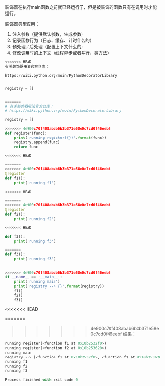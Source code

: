装饰器在执行main函数之前就已经运行了，但是被装饰的函数只有在调用时才能运行。

装饰器典型应用：

1. 注入参数（提供默认参数，生成参数）
2. 记录函数行为（日志、缓存、计时什么的）
3. 预处理／后处理（配置上下文什么的）
4. 修改调用时的上下文（线程异步或者并行，类方法）

```python
<<<<<<< HEAD
有关装饰器用法官方仓库：

https://wiki.python.org/moin/PythonDecoratorLibrary


registry = []


=======
# 有关装饰器用法官方仓库：
# https://wiki.python.org/moin/PythonDecoratorLibrary

registry = []

>>>>>>> 4e900c70f408abab6b3b371e58e0c7cd0f46eebf
def register(func):
    print('running register({})'.format(func))
    registry.append(func)
    return func

<<<<<<< HEAD

=======
>>>>>>> 4e900c70f408abab6b3b371e58e0c7cd0f46eebf
@register
def f1():
    print('running f1')

<<<<<<< HEAD

=======
>>>>>>> 4e900c70f408abab6b3b371e58e0c7cd0f46eebf
@register
def f2():
    print('running f2')

<<<<<<< HEAD

def f3():
    print('running f3')

=======
def f3():
    print('running f3')

    
>>>>>>> 4e900c70f408abab6b3b371e58e0c7cd0f46eebf
if __name__ == '__main__':
    print('running main')
    print('registry --> {}'.format(registry))
    f1()
    f2()
    f3()
```

<<<<<<< HEAD


=======
>>>>>>> 4e900c70f408abab6b3b371e58e0c7cd0f46eebf
结果：

```python
running register(<function f1 at 0x10b2532f0>)
running register(<function f2 at 0x10b253620>)
running main
registry --> [<function f1 at 0x10b2532f0>, <function f2 at 0x10b253620>]
running f1
running f2
running f3

Process finished with exit code 0
```



